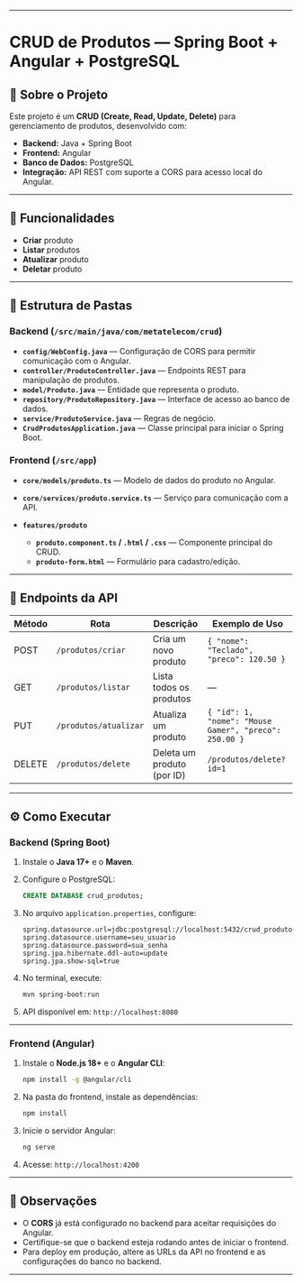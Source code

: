 
---

# CRUD de Produtos — Spring Boot + Angular + PostgreSQL

## 📌 Sobre o Projeto

Este projeto é um **CRUD (Create, Read, Update, Delete)** para gerenciamento de produtos, desenvolvido com:

* **Backend:** Java + Spring Boot
* **Frontend:** Angular
* **Banco de Dados:** PostgreSQL
* **Integração:** API REST com suporte a CORS para acesso local do Angular.

---

## 🚀 Funcionalidades

* **Criar** produto
* **Listar** produtos
* **Atualizar** produto
* **Deletar** produto

---

## 📂 Estrutura de Pastas

### **Backend** (`/src/main/java/com/metatelecom/crud`)

* **`config/WebConfig.java`** — Configuração de CORS para permitir comunicação com o Angular.
* **`controller/ProdutoController.java`** — Endpoints REST para manipulação de produtos.
* **`model/Produto.java`** — Entidade que representa o produto.
* **`repository/ProdutoRepository.java`** — Interface de acesso ao banco de dados.
* **`service/ProdutoService.java`** — Regras de negócio.
* **`CrudProdutosApplication.java`** — Classe principal para iniciar o Spring Boot.

### **Frontend** (`/src/app`)

* **`core/models/produto.ts`** — Modelo de dados do produto no Angular.
* **`core/services/produto.service.ts`** — Serviço para comunicação com a API.
* **`features/produto`**

  * **`produto.component.ts` / `.html` / `.css`** — Componente principal do CRUD.
  * **`produto-form.html`** — Formulário para cadastro/edição.

---

## 🔗 Endpoints da API

| Método | Rota                  | Descrição                  | Exemplo de Uso                                        |
| ------ | --------------------- | -------------------------- | ----------------------------------------------------- |
| POST   | `/produtos/criar`     | Cria um novo produto       | `{ "nome": "Teclado", "preco": 120.50 }`              |
| GET    | `/produtos/listar`    | Lista todos os produtos    | —                                                     |
| PUT    | `/produtos/atualizar` | Atualiza um produto        | `{ "id": 1, "nome": "Mouse Gamer", "preco": 250.00 }` |
| DELETE | `/produtos/delete`    | Deleta um produto (por ID) | `/produtos/delete?id=1`                               |

---

## ⚙️ Como Executar

### **Backend (Spring Boot)**

1. Instale o **Java 17+** e o **Maven**.
2. Configure o PostgreSQL:

   ```sql
   CREATE DATABASE crud_produtos;
   ```
3. No arquivo `application.properties`, configure:

   ```properties
   spring.datasource.url=jdbc:postgresql://localhost:5432/crud_produtos
   spring.datasource.username=seu_usuario
   spring.datasource.password=sua_senha
   spring.jpa.hibernate.ddl-auto=update
   spring.jpa.show-sql=true
   ```
4. No terminal, execute:

   ```bash
   mvn spring-boot:run
   ```
5. API disponível em: `http://localhost:8080`

---

### **Frontend (Angular)**

1. Instale o **Node.js 18+** e o **Angular CLI**:

   ```bash
   npm install -g @angular/cli
   ```
2. Na pasta do frontend, instale as dependências:

   ```bash
   npm install
   ```
3. Inicie o servidor Angular:

   ```bash
   ng serve
   ```
4. Acesse: `http://localhost:4200`

---

## 📌 Observações

* O **CORS** já está configurado no backend para aceitar requisições do Angular.
* Certifique-se que o backend esteja rodando antes de iniciar o frontend.
* Para deploy em produção, altere as URLs da API no frontend e as configurações do banco no backend.

---
